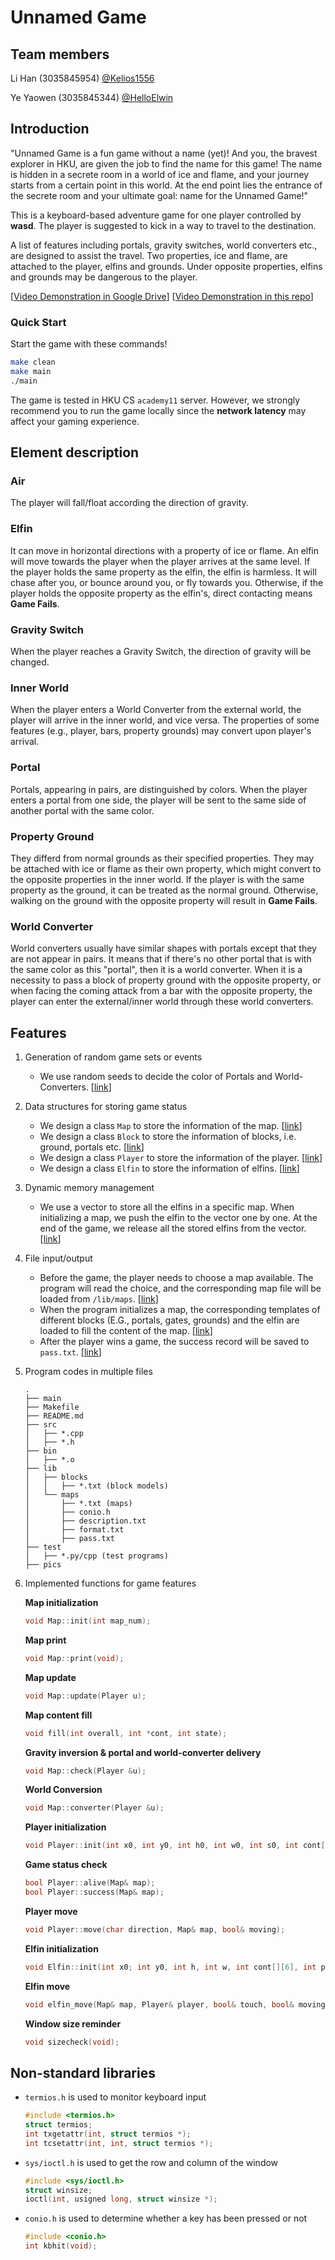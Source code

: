 # Unnamed Game

## Team members

Li Han (3035845954) [@Kelios1556](https://github.com/Kelios1556)

Ye Yaowen (3035845344) [@HelloElwin](https://github.com/HelloElwin)

## Introduction

"Unnamed Game is a fun game without a name (yet)! And you, the bravest explorer in HKU, are given the job to find the name for this game! The name is hidden in a secrete room in a world of ice and flame, and your journey starts from a certain point in this world. At the end point lies the entrance of the secrete room and your ultimate goal: name for the Unnamed Game!"

This is a keyboard-based adventure game for one player controlled by **wasd**. The player is suggested to kick in a way to travel to the destination.

A list of features including portals, gravity switches, world converters etc., are designed to assist the travel. Two properties, ice and flame, are attached to the player, elfins and grounds. Under opposite properties, elfins and grounds may be dangerous to the player.

\[[Video Demonstration in Google Drive](https://drive.google.com/file/d/1Zh4KOynGt4oPI9joVerWWsWSWNrtcACP/view?usp=sharing)\]
\[[Video Demonstration in this repo](./pics/demonstration.mp4)\]

### Quick Start

Start the game with these commands!

```bash
make clean
make main
./main
```

The game is tested in HKU CS `academy11` server. However, we strongly recommend you to run the game locally since the **network latency** may affect your gaming experience.

## Element description

### Air

The player will fall/float according the direction of gravity.

### Elfin

It can move in horizontal directions with a property of ice or flame. An elfin will move towards the player when the player arrives at the same level. If the player holds the same property as the elfin, the elfin is harmless. It will chase after you, or bounce around you, or fly towards you. Otherwise, if the player holds the opposite property as the elfin's, direct contacting means **Game Fails**.

### Gravity Switch

When the player reaches a Gravity Switch, the direction of gravity will be changed.

### Inner World

When the player enters a World Converter from the external world, the player will arrive in the inner world, and vice versa. The properties of some features (e.g., player, bars, property grounds) may convert upon player's arrival.

### Portal

Portals, appearing in pairs, are distinguished by colors. When the player enters a portal from one side, the player will be sent to the same side of another portal with the same color.

### Property Ground

They differd from normal grounds as their specified properties. They may be attached with ice or flame as their own property, which might convert to the opposite properties in the inner world. If the player is with the same property as the ground, it can be treated as the normal ground. Otherwise, walking on the ground with the opposite property will result in **Game Fails**.

### World Converter

World converters usually have similar shapes with portals except that they are not appear in pairs. It means that if there's no other portal that is with the same color as this "portal", then it is a world converter. When it is a necessity to pass a block of property ground with the opposite property, or when facing the coming attack from a bar with the opposite property, the player can enter the external/inner world through these world converters.  

## Features

1. Generation of random game sets or events

    * We use random seeds to decide the color of Portals and World-Converters. \[[link](./src/map.cpp#L153)\]

2. Data structures for storing game status

    * We design a class `Map` to store the information of the map. \[[link](./src/map.h#L31)\]
    * We design a class `Block` to store the information of blocks, i.e. ground, portals etc. \[[link](./src/map.h#L23)\]
    * We design a class `Player` to store the information of the player. \[[link](./src/player.h#L8)\]
    * We design a class `Elfin` to store the information of elfins. \[[link](./src/elfin.h#L10)\]
    
3. Dynamic memory management

    * We use a vector to store all the elfins in a specific map. When initializing a map, we push the elfin to the vector one by one. At the end of the game, we release all the stored elfins from the vector. \[[link](./src/block.h#L44)\]
    
4. File input/output

    * Before the game, the player needs to choose a map available. The program will read the choice, and the corresponding map file will be loaded from `/lib/maps`. \[[link](./src/map.cpp#L85)\]
    * When the program initializes a map, the corresponding templates of different blocks (E.G., portals, gates, grounds) and the elfin are loaded to fill the content of the map. \[[link](./src/block_fill.cpp#L47)\]
    * After the player wins a game, the success record will be saved to `pass.txt`. \[[link](./src/interface.cpp#L271)\]
    
5. Program codes in multiple files
      ```
      .
      ├── main
      ├── Makefile
      ├── README.md
      ├── src
      │   ├── *.cpp
      │   ├── *.h
      ├── bin
      │   ├── *.o
      ├── lib
      │   ├── blocks
      │   │   ├── *.txt (block models)
      │   └── maps
      │       ├── *.txt (maps)
      │       ├── conio.h
      │       ├── description.txt
      │       ├── format.txt
      │       ├── pass.txt
      ├── test
      │   ├── *.py/cpp (test programs)
      ├── pics
      ```

6. Implemented functions for game features

   **Map initialization**
   
   ```c++
   void Map::init(int map_num);
   ```

   **Map print**

   ```c++
   void Map::print(void);
   ```

   **Map update**
   
   ```c++
   void Map::update(Player u);
   ```
   
   **Map content fill**
   
   ```c++
   void fill(int overall, int *cont, int state);
   ```
   
   **Gravity inversion & portal and world-converter delivery**
   
   ```c++
   void Map::check(Player &u);
   ```
   
   **World Conversion**
   
   ```c++
   void Map::converter(Player &u);
   ```
   
   **Player initialization**
   
   ```c++
   void Player::init(int x0, int y0, int h0, int w0, int s0, int cont[][2], int proty);
   ```
   
   **Game status check**
   
   ```c++
   bool Player::alive(Map& map);
   bool Player::success(Map& map);
   ```
   
   **Player move**
   
   ```c++
   void Player::move(char direction, Map& map, bool& moving);
   ```
   
   **Elfin initialization**
   
   ```c++
   void Elfin::init(int x0; int y0, int h, int w, int cont[][6], int proty, int lel);
   ```
   
   **Elfin move**
   
   ```c++
   void elfin_move(Map& map, Player& player, bool& touch, bool& moving);
   ```
   
   **Window size reminder**
   
   ```c++
   void sizecheck(void);
   ```

## Non-standard libraries

* `termios.h` is used to monitor keyboard input

  ```c++
  #include <termios.h>
  struct termios;
  int txgetattr(int, struct termios *);
  int tcsetattr(int, int, struct termios *);
  ```

* `sys/ioctl.h` is used to get the row and column of the window

  ```c++
  #include <sys/ioctl.h>
  struct winsize;
  ioctl(int, usigned long, struct winsize *);
  ```

* `conio.h` is used to determine whether a key has been pressed or not

  ```c++
  #include <conio.h>
  int kbhit(void);
  ```





